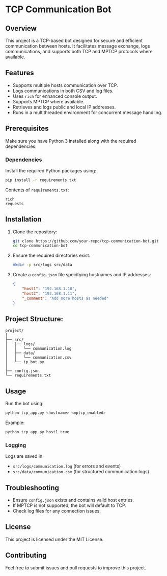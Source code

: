 # TCP Communication Bot

## Overview
This project is a TCP-based bot designed for secure and efficient communication between hosts. It facilitates message exchange, logs communications, and supports both TCP and MPTCP protocols where available.

## Features
- Supports multiple hosts communication over TCP.
- Logs communications in both CSV and log files.
- Uses `rich` for enhanced console output.
- Supports MPTCP where available.
- Retrieves and logs public and local IP addresses.
- Runs in a multithreaded environment for concurrent message handling.

## Prerequisites
Make sure you have Python 3 installed along with the required dependencies.

### Dependencies
Install the required Python packages using:
```sh
pip install -r requirements.txt
```
Contents of `requirements.txt`:
```
rich
requests
```

## Installation
1. Clone the repository:
   ```sh
   git clone https://github.com/your-repo/tcp-communication-bot.git
   cd tcp-communication-bot
   ```
2. Ensure the required directories exist:
   ```sh
   mkdir -p src/logs src/data
   ```
3. Create a `config.json` file specifying hostnames and IP addresses:
   ```json
   {
       "host1": "192.168.1.10",
       "host2": "192.168.1.11",
       "_comment": "Add more hosts as needed"
   }
   ```

## Project Structure:

```
project/
│
├── src/
│   ├── logs/
│   │   └── communication.log
│   ├── data/
│   │   └── communication.csv
│   └── ip_bot.py
│
├── config.json
└── requirements.txt
```

## Usage
Run the bot using:
```sh
python tcp_app.py <hostname> <mptcp_enabled>
```
Example:
```sh
python tcp_app.py host1 true
```

### Logging
Logs are saved in:
- `src/logs/communication.log` (for errors and events)
- `src/data/communication.csv` (for structured communication logs)

## Troubleshooting
- Ensure `config.json` exists and contains valid host entries.
- If MPTCP is not supported, the bot will default to TCP.
- Check log files for any connection issues.

## License
This project is licensed under the MIT License.

## Contributing
Feel free to submit issues and pull requests to improve this project.

